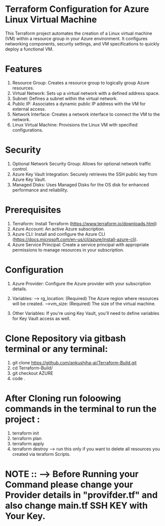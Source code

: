 # Terraform Configuration for Azure Linux Virtual Machine
This Terraform project automates the creation of a Linux virtual machine (VM) within a resource group in your Azure environment. It configures networking components, security settings, and VM specifications to quickly deploy a functional VM.

# Features
1. Resource Group: Creates a resource group to logically group Azure resources.
2. Virtual Network: Sets up a virtual network with a defined address space.
3. Subnet: Defines a subnet within the virtual network.
4. Public IP: Associates a dynamic public IP address with the VM for external access.
5. Network Interface: Creates a network interface to connect the VM to the network.
6. Linux Virtual Machine: Provisions the Linux VM with specified configurations.

# Security
1. Optional Network Security Group: Allows for optional network traffic control.
2. Azure Key Vault Integration: Securely retrieves the SSH public key from Azure Key Vault.
3. Managed Disks: Uses Managed Disks for the OS disk for enhanced performance and reliability.

# Prerequisites
1. Terraform: Install Terraform (https://www.terraform.io/downloads.html)
2. Azure Account: An active Azure subscription.
3. Azure CLI: Install and configure the Azure CLI (https://docs.microsoft.com/en-us/cli/azure/install-azure-cli).
4. Azure Service Principal: Create a service principal with appropriate permissions to manage resources in your subscription.

# Configuration
1. Azure Provider: Configure the Azure provider with your subscription details.

2. Variables:
    --> rg_location: (Required) The Azure region where resources will be created.
    -->vm_size: (Required) The size of the virtual machine.
3. Other Variables: If you're using Key Vault, you'll need to define variables for Key Vault access as well.

# Clone Repository via gitbash terminal or any terminal:
1. git clone https://github.com/ankushjha-aj/Terraform-Build.git
2. cd Terraform-Build/
3. git checkout AZURE
4. code .

# After Cloning run foloowing commands in the terminal to run the project :
1. terraform init
2. terraform plan
3. terraform apply
4. terraform destroy --> run this only if you want to delete all resources you created via teraform Scripts.

# NOTE :: --> Before Running your Command please change your Provider details in "provifder.tf" and also change main.tf SSH KEY with Your Key.